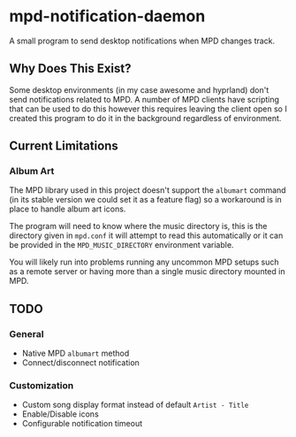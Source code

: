 # mpd-notification-daemon
A small program to send desktop notifications when MPD changes track.

## Why Does This Exist?
Some desktop environments (in my case awesome and hyprland) don't send notifications related to MPD. A number of MPD clients have scripting that can be used to do this however this requires leaving the client open so I created this program to do it in the background regardless of environment.

## Current Limitations
### Album Art
The MPD library used in this project doesn't support the `albumart` command (in its stable version we could set it as a feature flag) so a workaround is in place to handle album art icons. 

The program will need to know where the music directory is, this is the directory given in `mpd.conf` it will attempt to read this automatically or it can be provided in the `MPD_MUSIC_DIRECTORY` environment variable.

You will likely run into problems running any uncommon MPD setups such as a remote server or having more than a single music directory mounted in MPD.

## TODO

### General
- Native MPD `albumart` method
- Connect/disconnect notification
### Customization
- Custom song display format instead of default `Artist - Title`
- Enable/Disable icons
- Configurable notification timeout